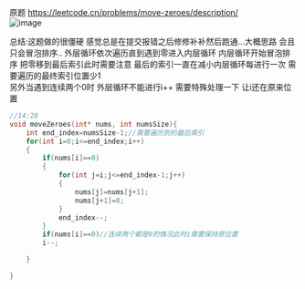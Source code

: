 原题 https://leetcode.cn/problems/move-zeroes/description/  
![image](https://github.com/yfabc123/leetcode-c/assets/103840107/71e6f512-81b4-4c9f-a483-54f7a76d0921)

总结:这题做的很僵硬 感觉总是在提交报错之后修修补补然后跑通...大概思路 会且只会冒泡排序.. 外层循环依次遍历直到遇到零进入内层循环
内层循环开始冒泡排序 把零移到最后索引此时需要注意 最后的索引一直在减小内层循环每进行一次 需要遍历的最终索引位置少1   
另外当遇到连续两个0时 外层循环不能进行i++ 需要特殊处理一下 让i还在原来位置

```c
//14:28
void moveZeroes(int* nums, int numsSize){
    int end_index=numsSize-1;//需要遍历到的最后索引
    for(int i=0;i<=end_index;i++)
    {
        if(nums[i]==0)
        {
            for(int j=i;j<=end_index-1;j++)
            {
                nums[j]=nums[j+1];
                nums[j+1]=0;
            }
            end_index--;        
        }
        if(nums[i]==0)//连续两个都是0的情况此时i需要保持原位置
        i--;

    }

}
```
